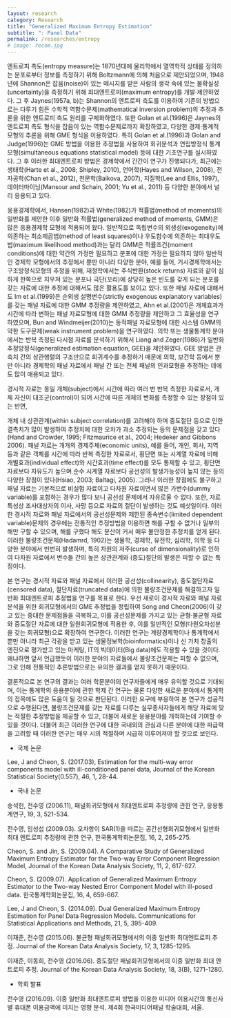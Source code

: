 ```yaml
---
layout: research
category: Research
title: "Generalized Maximum Entropy Estimation"
subtitle: ": Panel Data"
permalink: /researches/entropy
# image: recom.jpg
---
```


엔트로피 측도(entropy measure)는 1870년대에 물리학에서 열역학적 상태를 정의하는 분포로부터 정보를 측정하기 위해 Boltzmann에 의해 처음으로 제안되었으며, 1948년에 Shannon은 잡음(noise)이 있는 메시지를 받은 사람의 생각 속에 있는 불확실성(uncertainty)을 측정하기 위해 최대엔트로피(maximum entropy)를 개발⋅제안하였다. 그 후 Jaynes(1957a, b)는 Shannon의 엔트로피 측도를 이용하여 기존의 방법으로는 다루기 힘든 수학적 역함수문제(mathematical inversion problem)의 추정과 추론을 위한 엔트로피 측도 원리를 구체화하였다. 또한 Golan et al.(1996)은 Jaynes의 엔트로피 측도 형식을 잡음이 있는 역함수문제로까지 확장하였고, 다양한 경제⋅통계적 모형의 추론을 위해 GME 형식을 이용하였다. 특히 Golan et al.(1996)과 Golan and Judge(1996)는 GME 방법을 이용한 추정법을 사용하여 회귀분석과 연립방정식 통계모형(simultaneous equations statistical model) 등에 대한 기초연구를 실시하였다. 그 후 이러한 최대엔트로피 방법은 경제학에서 간간이 연구가 진행되다가, 최근에는 생태학(Harte et al., 2008; Shipley, 2010), 언어학(Hayes and Wilson, 2008), 전자공학(Chan et al., 2012), 천문학(Baikova, 2007), 지질학(Lee and Ellis, 1997), 데이터마이닝(Mansour and Schain, 2001; Yu et al., 2011) 등 다양한 분야에서 널리 응용되고 있다. 

응용경제학에서, Hansen(1982)과 White(1982)가 적률법(method of moments)의 일반화를 제안한 이후 일반화 적률법(generalized method of moments, GMM)은 많은 응용경제학 모형에 적용되어 왔다. 일반적으로 독립변수의 외생성(exogeneity)에 의존하는 최소제곱법(method of least squares)이나 우도함수에 의존하는 최대우도법(maximum likelihood method)과는 달리 GMM은 적률조건(moment conditions)에 대한 약간의 가정만 필요하고 분포에 대한 가정은 필요하지 않아 일반적인 경제학 모형에서의 추정에서 뿐만 아니라 다양한 분야, 예를 들어, 거시경제학에서는 구조방정식모형의 추정을 위해, 재정학에서는 주식반환(stock returns) 자료와 같이 심하게 한쪽으로 치우쳐 있는 분포나 극단(꼬리)에 상당히 높은 빈도를 갖게 되는 분포를 갖는 자료에 대한 추정에 대해서도 많은 활용도를 보이고 있다. 또한 패널 자료에 대해서도 Im et al.(1999)은 순외생 설명변수(strictly exogenous explanatory variables)를 갖는 패널 자료에 대한 GMM 추정량을 제안하였고, Ahn et al.(2001)은 개체효과가 시간에 따라 변하는 패널 자료모형에 대한 GMM 추정량을 제안하고 그 효율성을 연구하였으며, Bun and Windmeijer(2010)는 동적패널 자료모형에 대한 시스템 GMM의 약한 도구문제(weak instrument problem)을 연구하였다. 의학 또는 생물통계학 분야에서는 반복 측정된 다시점 자료를 분석하기 위해서 Liang and Zeger(1986)가 일반화추정방정식(generalized estimation equation, GEE)을 제안하였다. GEE 방법은 관측치 간의 상관행렬의 구조만으로 회귀계수를 추정하기 때문에 의학, 보건학 등에서 뿐만 아니라 경제학의 패널 자료에서 패널 간 또는 전체 패널의 인과모형을 추정하는 데에도 많이 애용되고 있다. 

경시적 자료는 동일 개체(subject)에서 시간에 따라 여러 번 반복 측정한 자료로서, 개체 자신이 대조군(control)이 되어 시간에 따른 개체의 변화를 측정할 수 있는 장점이 있는 반면, 

개체 내 상관관계(within subject correlation)를 고려해야 하며 중도절단 등으로 인한 결측치가 많이 발생하여 추정치에 대한 오차가 과소 추정되는 등의 문제점을 갖고 있다(Hand and Crowder, 1995; Fitzmaurice et al., 2004; Hedeker and Gibbons 2006). 패널 자료는 개개의 경제주체(economic units), 예를 들어, 개인, 회사, 지역 등과 같은 객체를 시간에 따라 반복 측정한 자료로서, 횡단면 또는 시계열 자료에 비해 개별효과(individual effect)와 시간효과(time effect)를 모두 통제할 수 있고, 횡단면 자료보다 자유도가 높으며 순수 시계열 자료보다 공선성의 발생가능성이 높지 않는 등의 다양한 장점이 있다(Hsiao, 2003; Baltagi, 2005). 그러나 이러한 장점에도 불구하고 패널 자료는 기본적으로 비실험 자료이고 다차원 자료이면서 많은 가변수(dummy variable)를 포함하는 경우가 많다 보니 공선성 문제에서 자유로울 수 없다. 또한, 자료 특성상 조사대상자의 이사, 사망 등으로 자료의 절단이 발생하는 것도 예삿일이다. 이러한 경시적 자료와 패널 자료에서의 공선성문제와 제한된 종속변수(limited dependent variable)문제의 경우에는 전통적인 추정방법을 이용하면 해를 구할 수 없거나 일부의 해만 구할 수 있으며, 해를 구했다 해도 분산이 커서 매우 불안정한 추정치를 얻게 된다. 이러한 불량조건문제(Hadamrd, 1902)는 생물학, 경제학, 유전학, 심리학, 의학 등 다양한 분야에서 빈번히 발생하며, 특히 차원의 저주(curse of dimensionality)로 인하여 다차원 자료에서 변수들 간의 높은 상관관계와 (중도)절단의 발생은 피할 수 없는 특징이다. 

본 연구는 경시적 자료와 패널 자료에서 이러한 공선성(collinearity), 중도절단자료(censored data), 절단자료(truncated data)에 의한 불량조건문제를 해결하고자 일반화 최대엔트로피 추정법을 연구를 목표로 한다. 우선 새로이 경시적 자료와 패널 자료분석을 위한 회귀모형에서의 GME 추정법을 정립하여 Song and Cheon(2006)이 갖고 있는 중대한 문제점들을 극복하고, 이를 공선성문제를 가지고 있는 균형·불균형 자료와 중도절단 자료에 대한 일원회귀모형에 적용한 후, 이를 일반적인 모형(다원오차성분을 갖는 회귀모형)으로 확장하여 연구한다. 이러한 연구는 계량경제학이나 통계학에서 뿐만 아니라 최근 각광을 받고 있는 생물정보학(bioinformatics)이나 신 가치 창출의 엔진으로 평가받고 있는 마케팅, IT의 빅데이터(Big data)에도 적용할 수 있을 것이다. 왜냐하면 앞서 언급했듯이 이러한 분야의 자료들에서 불량조건문제는 피할 수 없으며, 그로 인해 전통적인 추론방법으로는 유의한 결과를 얻지 못하기 때문이다.

결론적으로 본 연구의 결과는 여러 학문분야의 연구자들에게 매우 유익할 것으로 기대되며, 이는 통계학의 응용분야에 관한 학제 간 연구는 물론 다양한 새로운 분야에서 통계학의 접목에도 많은 도움이 될 것으로 판단된다. 이러한 요구에 부응하여 본 연구가 성공적으로 수행된다면, 불량조건문제를 갖는 자료를 다루는 실무종사자들에게 해당 자료에 맞는 적절한 추정방법을 제공할 수 있고, 더불어 새로운 응용분야를 개척하는데 기여할 수 있을 것이다. 더불어 최근 이러한 연구에 대한 국내외의 관심과 다른 분야에 대한 파급력을 고려할 때 이러한 연구는 매우 시의 적절하며 시급히 이루어져야 할 것으로 보인다.

* 국제 논문

Lee, J and Cheon, S. (2017.03), Estimation for the multi-way error components model with ill-conditioned panel data, Journal of the Korean Statistical   Society(0.557), 46, 1, 28-44. 
  
* 국내 논문 

송석헌, 전수영 (2006.11), 패널회귀모형에서 최대엔트로피 추정량에 관한 연구, 응용통계연구, 19, 3, 521-534.

전수영, 임성섭 (2009.03). 오차항이 SAR(1)을 따르는 공간선형회귀모형에서 일반화 최대 엔트로피 추정량에 관한 연구, 한국통계학회논문집, 16, 2, 265-275.

Cheon, S. and Jin, S. (2009.04). A Comparative Study of Generalized Maximum  Entropy Estimator for the Two-way Error Component Regression Model, Journal  of the Korean Data Analysis Society, 11, 2, 617-627.

Cheon, S. (2009.07). Application of Generalized Maximum Entropy Estimator to the Two-way Nested Error Component Model with ill-posed data. 한국통계학회논문집, 16, 4, 659-667.

Lee, J and Cheon, S. (2014.09). Dual Generalized Maximum Entropy Estimation for Panel Data Regression Models. Communications for Statistical Applications and Methods, 21, 5, 395-409.

이재준, 전수영 (2015.06). 불균형 패널회귀모형에서의 이중 일반화 최대엔트로피 추정. Journal of the Korean Data Analysis Society, 17, 3, 1285-1295.

이재준, 이동희, 전수영 (2016.06). 중도절단 패널회귀모형에서의 이중 일반화 최대 엔트로피 추정. Journal of the Korean Data Analysis Society, 18, 3(B), 1271-1280.

* 학회 발표 

전수영 (2016.09). 이중 일반화 최대엔트로피 방법을 이용한 미디어 이용시간의 통신사별 휴대폰 이용금액에 미치는 영향 분석. 제4회 한국미디어패널 학술대회, 서울.

